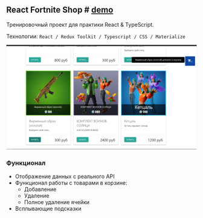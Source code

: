 ## React Fortnite Shop # [demo](https://vansalivan.github.io/react-shop-fortnite/)
Тренировочный проект для практики React & TypeScript.

Технологии: `React / Redux Toolkit / Typescript / CSS / Materialize`

![Screenshot](example.png)

### Функционал
- Отображение данных с реального API
- Функционал работы с товарами в корзине:
  - Добавление
  - Удаление
  - Полное удаление ячейки
- Всплывающие подсказки
